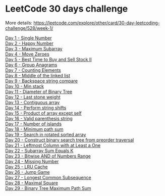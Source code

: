 # LeetCode 30 days challenge

More details: https://leetcode.com/explore/other/card/30-day-leetcoding-challenge/528/week-1/

[Day 1 - Single Number](https://github.com/alexcoman-contractor/leetcode-30-days-challenge/blob/master/day-01)
<br>
[Day 2 - Happy Number](https://github.com/alexcoman-contractor/leetcode-30-days-challenge/blob/master/day-02)
<br>
[Day 3 - Maximum Subarray](https://github.com/alexcoman-contractor/leetcode-30-days-challenge/blob/master/day-03)
<br>
[Day 4 - Move Zeroes](https://github.com/alexcoman-contractor/leetcode-30-days-challenge/blob/master/day-04)
<br>
[Day 5 - Best Time to Buy and Sell Stock II](https://github.com/alexcoman-contractor/leetcode-30-days-challenge/blob/master/day-05)
<br>
[Day 6 - Group Anagrams](https://github.com/alexcoman-contractor/leetcode-30-days-challenge/blob/master/day-06)
<br>
[Day 7 - Counting Elements](https://github.com/alexcoman-contractor/leetcode-30-days-challenge/blob/master/day-07)
<br>
[Day 8 - Middle of the linked list](https://github.com/alexcoman-contractor/leetcode-30-days-challenge/blob/master/day-08)
<br>
[Day 9 - Backspace string compare](https://github.com/alexcoman-contractor/leetcode-30-days-challenge/blob/master/day-09)
<br>
[Day 10 - Min stack](https://github.com/alexcoman-contractor/leetcode-30-days-challenge/blob/master/day-10)
<br>
[Day 11 - Diameter of Binary Tree](https://github.com/alexcoman-contractor/leetcode-30-days-challenge/blob/master/day-11)
<br>
[Day 12 - Last stone weight](https://github.com/alexcoman-contractor/leetcode-30-days-challenge/blob/master/day-12)
<br>
[Day 13 - Contiguous array](https://github.com/alexcoman-contractor/leetcode-30-days-challenge/blob/master/day-13)
<br>
[Day 14 - Perform string shifts](https://github.com/alexcoman-contractor/leetcode-30-days-challenge/blob/master/day-14)
<br>
[Day 15 - Product of array except self](https://github.com/alexcoman-contractor/leetcode-30-days-challenge/blob/master/day-15)
<br>
[Day 16 - Valid parenthesis string](https://github.com/alexcoman-contractor/leetcode-30-days-challenge/blob/master/day-16)
<br>
[Day 17 - Number of islands](https://github.com/alexcoman-contractor/leetcode-30-days-challenge/blob/master/day-17)
<br>
[Day 18 - Minimum path sum](https://github.com/alexcoman-contractor/leetcode-30-days-challenge/blob/master/day-18)
<br>
[Day 19 - Search in rotated sorted array](https://github.com/alexcoman-contractor/leetcode-30-days-challenge/blob/master/day-19)
<br>
[Day 20 - Construct binary search tree from preorder traversal](https://github.com/alexcoman-contractor/leetcode-30-days-challenge/blob/master/day-20)
<br>
[Day 21 - Leftmost Column with at Least a One](https://github.com/alexcoman-contractor/leetcode-30-days-challenge/blob/master/day-21)
<br>
[Day 22 - Subarray Sum Equals K](https://github.com/alexcoman-contractor/leetcode-30-days-challenge/blob/master/day-22)
<br>
[Day 23 - Bitwise AND of Numbers Range](https://github.com/alexcoman-contractor/leetcode-30-days-challenge/blob/master/day-23)
<br>
[Day 24 - Missing Number](https://github.com/alexcoman-contractor/leetcode-30-days-challenge/blob/master/day-24)
<br>
[Day 25 - LRU Cache](https://github.com/alexcoman-contractor/leetcode-30-days-challenge/blob/master/day-25)
<br>
[Day 26 - Jump Game](https://github.com/alexcoman-contractor/leetcode-30-days-challenge/blob/master/day-26)
<br>
[Day 27 - Longest Common Subsequence](https://github.com/alexcoman-contractor/leetcode-30-days-challenge/blob/master/day-27)
<br>
[Day 28 - Maximal Square](https://github.com/alexcoman-contractor/leetcode-30-days-challenge/blob/master/day-28)
<br>
[Day 29 - Binary Tree Maximum Path Sum](https://github.com/alexcoman-contractor/leetcode-30-days-challenge/blob/master/day-29)

